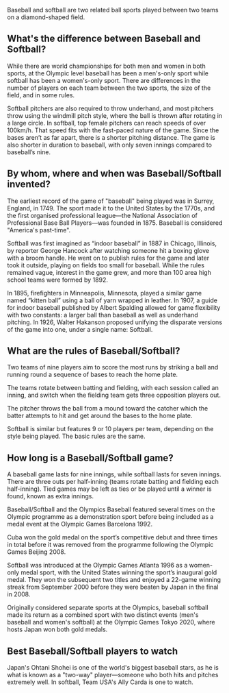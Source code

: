 
Baseball and softball are two related ball sports played between two teams on a diamond-shaped field.

## What's the difference between Baseball and Softball?

While there are world championships for both men and women in both sports, at the Olympic level baseball has been a men's-only sport while softball has been a women's-only sport. There are differences in the number of players on each team between the two sports, the size of the field, and in some rules.

Softball pitchers are also required to throw underhand, and most pitchers throw using the windmill pitch style, where the ball is thrown after rotating in a large circle. In softball, top female pitchers can reach speeds of over 100km/h. That speed fits with the fast-paced nature of the game. Since the bases aren’t as far apart, there is a shorter pitching distance. The game is also shorter in duration to baseball, with only seven innings compared to baseball’s nine.

## By whom, where and when was Baseball/Softball invented?

The earliest record of the game of "baseball" being played was in Surrey, England, in 1749. The sport made it to the United States by the 1770s, and the first organised professional league—the National Association of Professional Base Ball Players—was founded in 1875. Baseball is considered "America's past-time".

Softball was first imagined as “indoor baseball” in 1887 in Chicago, Illinois, by reporter George Hancock after watching someone hit a boxing glove with a broom handle. He went on to publish rules for the game and later took it outside, playing on fields too small for baseball. While the rules remained vague, interest in the game grew, and more than 100 area high school teams were formed by 1892.

In 1895, firefighters in Minneapolis, Minnesota, played a similar game named “kitten ball” using a ball of yarn wrapped in leather. In 1907, a guide for indoor baseball published by Albert Spalding allowed for game flexibility with two constants: a larger ball than baseball as well as underhand pitching. In 1926, Walter Hakanson proposed unifying the disparate versions of the game into one, under a single name: Softball.

## What are the rules of Baseball/Softball?

Two teams of nine players aim to score the most runs by striking a ball and running round a sequence of bases to reach the home plate.

The teams rotate between batting and fielding, with each session called an inning, and switch when the fielding team gets three opposition players out.

The pitcher throws the ball from a mound toward the catcher which the batter attempts to hit and get around the bases to the home plate.

Softball is similar but features 9 or 10 players per team, depending on the style being played. The basic rules are the same.

## How long is a Baseball/Softball game?

A baseball game lasts for nine innings, while softball lasts for seven innings. There are three outs per half-inning (teams rotate batting and fielding each half-inning). Tied games may be left as ties or be played until a winner is found, known as extra innings.

Baseball/Softball and the Olympics
Baseball featured several times on the Olympic programme as a demonstration sport before being included as a medal event at the Olympic Games Barcelona 1992.

Cuba won the gold medal on the sport’s competitive debut and three times in total before it was removed from the programme following the Olympic Games Beijing 2008.

Softball was introduced at the Olympic Games Atlanta 1996 as a women-only medal sport, with the United States winning the sport’s inaugural gold medal. They won the subsequent two titles and enjoyed a 22-game winning streak from September 2000 before they were beaten by Japan in the final in 2008.

Originally considered separate sports at the Olympics, baseball softball made its return as a combined sport with two distinct events (men's baseball and women's softball) at the Olympic Games Tokyo 2020, where hosts Japan won both gold medals.

## Best Baseball/Softball players to watch

Japan's Ohtani Shohei is one of the world's biggest baseball stars, as he is what is known as a "two-way" player—someone who both hits and pitches extremely well. In softball, Team USA's Ally Carda is one to watch.